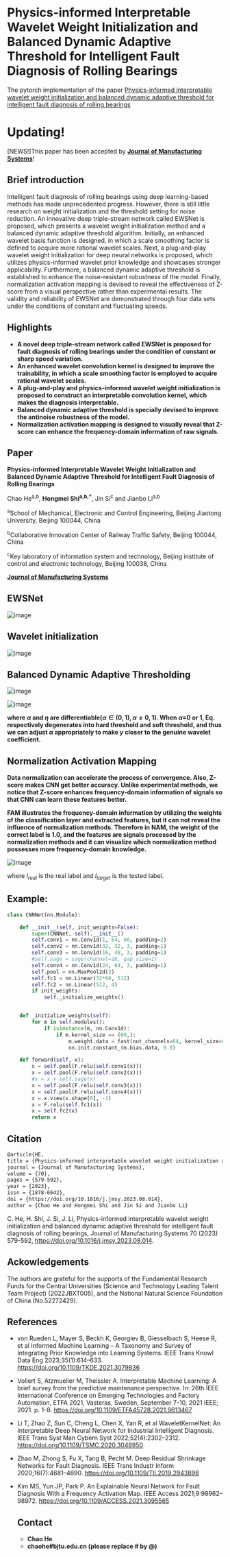# Physics-informed Interpretable Wavelet Weight Initialization and Balanced Dynamic Adaptive Threshold for Intelligent Fault Diagnosis of Rolling Bearings

The pytorch implementation of the paper [Physics-informed interpretable wavelet weight initialization and balanced dynamic adaptive threshold for intelligent fault diagnosis of rolling bearings](https://doi.org/10.1016/j.jmsy.2023.08.014)


# Updating!


[NEWS!]This paper has been accepted by **<font color="blue">[Journal of Manufacturing Systems](https://www.sciencedirect.com/journal/journal-of-manufacturing-systems/vol/70/suppl/C)</font>**!


## Brief introduction  
Intelligent fault diagnosis of rolling bearings using deep learning-based methods has made unprecedented progress. However, there is still little research on weight initialization and the threshold setting for noise reduction. An innovative deep triple-stream network called EWSNet is proposed, which presents a wavelet weight initialization method and a balanced dynamic adaptive threshold algorithm. Initially, an enhanced wavelet basis function is designed, in which a scale smoothing factor is defined to acquire more rational wavelet scales. Next, a plug-and-play wavelet weight initialization for deep neural networks is proposed, which utilizes physics-informed wavelet prior knowledge and showcases stronger applicability. Furthermore, a balanced dynamic adaptive threshold is established to enhance the noise-resistant robustness of the model. Finally, normalization activation mapping is devised to reveal the effectiveness of Z-score from a visual perspective rather than experimental results. The validity and reliability of EWSNet are demonstrated through four data sets under the conditions of constant and fluctuating speeds.

## Highlights

- **A novel deep triple-stream network called EWSNet is proposed for fault diagnosis of rolling bearings under the condition of constant or sharp speed variation.**
- **An enhanced wavelet convolution kernel is designed to improve the trainability, in which a scale smoothing factor is employed to acquire rational wavelet scales.**
- **A plug-and-play and physics-informed wavelet weight initialization is proposed to construct an interpretable convolution kernel, which makes the diagnosis interpretable.**
- **Balanced dynamic adaptive threshold is specially devised to improve the antinoise robustness of the model.**
- **Normalization activation mapping is designed to visually reveal that Z-score can enhance the frequency-domain information of raw signals.**


## Paper
**Physics-informed Interpretable Wavelet Weight Initialization and Balanced Dynamic Adaptive Threshold for Intelligent Fault Diagnosis of Rolling Bearings**  

Chao He<sup>a,b</sup>, **Hongmei Shi<sup>a,b,*</sup>**, Jin Si<sup>c</sup> and Jianbo Li<sup>a,b</sup>

<sup>a</sup>School of Mechanical, Electronic and Control Engineering, Beijing Jiaotong University, Beijing 100044, China 

<sup>b</sup>Collaborative Innovation Center of Railway Traffic Safety, Beijing 100044, China 

<sup>c</sup>Key laboratory of information system and technology, Beijing institute of control and electronic technology, Beijing 100038, China  

**[Journal of Manufacturing Systems](https://www.sciencedirect.com/journal/journal-of-manufacturing-systems/vol/70/suppl/C)**

## EWSNet
![image](https://github.com/liguge/EWSNet_new/assets/19371493/8296a3a9-ff68-4857-8e59-f7f828245101)

## Wavelet initialization

![image](https://user-images.githubusercontent.com/19371493/180359513-b6fd1fb4-4c63-47ad-8d98-b8030d2ca529.png)

## Balanced Dynamic Adaptive Thresholding

![image](https://github.com/liguge/EWSNet_new/assets/19371493/6df0c396-841c-4c3c-b098-69765de18bf5)

![image](https://github.com/liguge/EWSNet_new/assets/19371493/c94d06ef-7604-43d8-886c-b592acb003ab)

**where $\alpha$ and $\eta$ are differentiable($\alpha  \in \left( {0,1} \right),\alpha  \ne 0,1$). When $\alpha$=0 or 1, Eq. respectively degenerates into hard threshold and soft threshold, and thus we can adjust $\alpha$ appropriately to make $y$ closer to the genuine wavelet coefficient.**

## Normalization Activation Mapping

**Data normalization can accelerate the process of convergence. Also, Z-score makes CNN get better accuracy. Unlike experimental methods, we notice that Z-score enhances frequency-domain information of signals so that CNN can learn these features better.**

**FAM illustrates the frequency-domain information by utilizing the weights of the classification layer and extracted features, but it can not reveal the influence of normalization methods. Therefore in NAM, the weight of the correct label is $1.0$, and the features are signals processed by the normalization methods and it can visualize which normalization method possesses more frequency-domain knowledge.**

![image](https://github.com/liguge/EWSNet_new/assets/19371493/ddbc692d-74c6-4764-a775-260c44837473)

where ${l_{real}}$ is the real label and  ${l_{target}}$ is the tested label.

## Example:



```python
class CNNNet(nn.Module):

    def __init__(self, init_weights=False):
        super(CNNNet, self).__init__()
        self.conv1 = nn.Conv1d(1, 64, 60, padding=2)
        self.conv2 = nn.Conv1d(32, 32, 3, padding=1)
        self.conv3 = nn.Conv1d(16, 48, 3, padding=1)
        #self.sage = sage(channel=16, gap_size=1)
        self.conv4 = nn.Conv1d(24, 64, 3, padding=1)
        self.pool = nn.MaxPool2d(2)
        self.fc1 = nn.Linear(32*60, 512)
        self.fc2 = nn.Linear(512, 4)
        if init_weights:
            self._initialize_weights()


    def _initialize_weights(self):
        for m in self.modules():
            if isinstance(m, nn.Conv1d):
                if m.kernel_size == (60,):
                    m.weight.data = fast(out_channels=64, kernel_size=60, eps=0.2, mode='sigmoid').forward()
                    nn.init.constant_(m.bias.data, 0.0)

    def forward(self, x):
        x = self.pool(F.relu(self.conv1(x)))
        x = self.pool(F.relu(self.conv2(x)))
        #x = x + self.sage(x)
        x = self.pool(F.relu(self.conv3(x)))
        x = self.pool(F.relu(self.conv4(x)))
        x = x.view(x.shape[0], -1)
        x = F.relu(self.fc1(x))
        x = self.fc2(x)
        return x
```



## Citation

```html
@article{HE,  
title = {Physics-informed interpretable wavelet weight initialization and balanced dynamic adaptive threshold for intelligent fault diagnosis of rolling bearings},  
journal = {Journal of Manufacturing Systems},  
volume = {70},  
pages = {579-592},  
year = {2023},  
issn = {1878-6642},  
doi = {https://doi.org/10.1016/j.jmsy.2023.08.014},  
author = {Chao He and Hongmei Shi and Jin Si and Jianbo Li} 
```

C. He, H. Shi, J. Si, J. Li, Physics-informed interpretable wavelet weight initialization and balanced dynamic adaptive threshold for intelligent fault diagnosis of rolling bearings, Journal of Manufacturing Systems 70 (2023) 579-592, https://doi.org/10.1016/j.jmsy.2023.08.014.



## Ackowledgements
The authors are grateful for the supports of the Fundamental Research Funds for the Central Universities (Science and Technology Leading Talent Team Project) (2022JBXT005), and the National Natural Science Foundation of China (No.52272429).

## References

- von Rueden L, Mayer S, Beckh K, Georgiev B, Giesselbach S, Heese R, et al Informed Machine Learning – A Taxonomy and Survey of Integrating Prior Knowledge into Learning Systems. IEEE Trans Knowl Data Eng 2023;35(1):614–633. https://doi.org/10.1109/TKDE.2021.3079836
        
        
        
        
        
        
        
        
        
        
        
        

- Vollert S, Atzmueller M, Theissler A. Interpretable Machine Learning: A brief survey from the predictive maintenance perspective. In: 26th IEEE International Conference on Emerging Technologies and Factory Automation, ETFA 2021, Vasteras, Sweden, September 7-10, 2021 IEEE; 2021. p. 1–8. https://doi.org/10.1109/ETFA45728.2021.9613467
        
        
        
        
        
        
        
        
        
        
        
  
- Li T, Zhao Z, Sun C, Cheng L, Chen X, Yan R, et al WaveletKernelNet: An Interpretable Deep Neural Network for Industrial Intelligent Diagnosis. IEEE Trans Syst Man Cybern Syst 2022;52(4):2302–2312. https://doi.org/10.1109/TSMC.2020.3048950
        
        
        
        
        
        
        
        
        
        
        
  
- Zhao M, Zhong S, Fu X, Tang B, Pecht M. Deep Residual Shrinkage Networks for Fault Diagnosis. IEEE Trans Industr Inform 2020;16(7):4681–4690. https://doi.org/10.1109/TII.2019.2943898
        
        
        
        
        
        
        
        
        
  
- Kim MS, Yun JP, Park P. An Explainable Neural Network for Fault Diagnosis With a Frequency Activation Map. IEEE Access 2021;9:98962–98972. https://doi.org/10.1109/ACCESS.2021.3095565
        
        
        
        
        
  
  ## Contact
  
  - **Chao He**
  - **chaohe#bjtu.edu.cn (please replace # by @)**
  
  ​      
